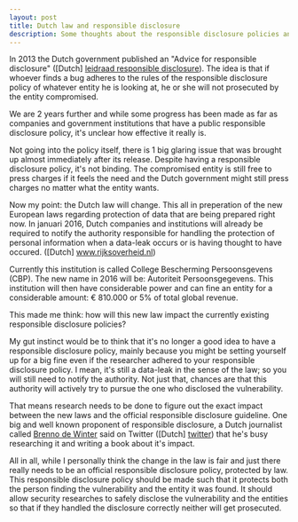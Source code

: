 ```yaml
---
layout: post
title: Dutch law and responsible disclosure
description: Some thoughts about the responsible disclosure policies and the changes in Dutch law
---
```


In 2013 the Dutch government published an "Advice for responsible disclosure" ([Dutch] <a href="http://www.rijksoverheid.nl/onderwerpen/cybercrime/documenten-en-publicaties/rapporten/2013/01/04/leidraad-om-te-komen-tot-een-praktijk-van-responsible-disclosure.html" target="_blank">leidraad responsible disclosure</a>). The idea is that if whoever finds a bug adheres to the rules of the responsible disclosure policy of whatever entity he is looking at, he or she will not prosecuted by the entity compromised.

We are 2 years further and while some progress has been made as far as companies and government institutions that have a public responsible disclosure policy, it's unclear how effective it really is.

Not going into the policy itself, there is 1 big glaring issue that was brought up almost immediately after its release. Despite having a responsible disclosure policy, it's not binding. The compromised entity is still free to press charges if it feels the need and the Dutch government might still press charges no matter what the entity wants. 

Now my point: the Dutch law will change. This all in preperation of the new European laws regarding protection of data that are being prepared right now. In januari 2016, Dutch companies and institutions will already be required to notify the authority responsible for handling the protection of personal information when a data-leak occurs or is having thought to have occured. ([Dutch] <a href="http://www.rijksoverheid.nl/nieuws/2015/07/10/meldplicht-datalekken-en-uitbreiding-boetebevoegdheid-cbp-1-januari-2016-van-kracht.html" target="_blank">www.rijksoverheid.nl</a>)

Currently this institution is called College Bescherming Persoonsgevens (CBP). The new name in 2016 will be: Autoriteit Persoonsgegevens. This institution will then have considerable power and can fine an entity for a considerable amount: &#8364; 810.000 or 5% of total global revenue. 

This made me think: how will this new law impact the currently existing responsible disclosure policies? 

My gut instinct would be to think that it's no longer a good idea to have a responsible disclosure policy, mainly because you might be setting yourself up for a big fine even if the researcher adhered to your responsible disclosure policy. I mean, it's still a data-leak in the sense of the law; so you will still need to notify the authority. Not just that, chances are that this authority will actively try to pursue the one who disclosed the vulnerability. 

That means research needs to be done to figure out the exact impact between the new laws and the official responsible disclosure guideline. One big and well known proponent of responsible disclosure, a Dutch journalist called <a href="https://twitter.com/brenno" target="_blank">Brenno de Winter</a> said on Twitter ([Dutch] <a href="https://twitter.com/Ar0xA/status/626997956894425088" target="_blank">twitter</a>) that he's busy researching it and writing a book about it's impact. 

All in all, while I personally think the change in the law is fair and just there really needs to be an official responsible disclosure policy, protected by law. This responsible disclosure policy should be made such that it protects both the person finding the vulnerability and the entity it was found. It should allow security researches to safely disclose the vulnerability and the entities so that if they handled the disclosure correctly neither will get prosecuted. 
